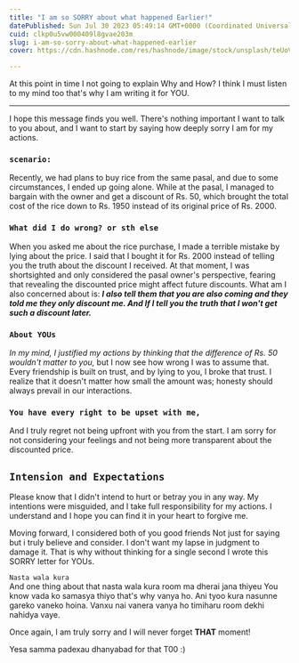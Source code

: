 ```yaml
---
title: "I am so SORRY about what happened Earlier!"
datePublished: Sun Jul 30 2023 05:49:14 GMT+0000 (Coordinated Universal Time)
cuid: clkp0u5vw000409l8gvae203m
slug: i-am-so-sorry-about-what-happened-earlier
cover: https://cdn.hashnode.com/res/hashnode/image/stock/unsplash/teUoVzv9sBc/upload/14beaaf3fa321029f415bd6ad10f6c33.jpeg

---
```


At this point in time I not going to explain Why and How? I think I must listen to my mind too that's why I am writing it for YOU.

---

I hope this message finds you well. There's nothing important I want to talk to you about, and I want to start by saying how deeply sorry I am for my actions.

### `scenario:`

Recently, we had plans to buy rice from the same pasal, and due to some circumstances, I ended up going alone. While at the pasal, I managed to bargain with the owner and get a discount of Rs. 50, which brought the total cost of the rice down to Rs. 1950 instead of its original price of Rs. 2000.

### `What did I do wrong? or sth else`

When you asked me about the rice purchase, I made a terrible mistake by lying about the price. I said that I bought it for Rs. 2000 instead of telling you the truth about the discount I received. At that moment, I was shortsighted and only considered the pasal owner's perspective, fearing that revealing the discounted price might affect future discounts. What am I also concerned about is: ***I also tell them that you are also coming and they told me they only discount me. And If I tell you the truth that I won't get such a discount later.***

### `About YOUs`

*In my mind, I justified my actions by thinking that the difference of Rs. 50 wouldn't matter to you,* but I now see how wrong I was to assume that. Every friendship is built on trust, and by lying to you, I broke that trust. I realize that it doesn't matter how small the amount was; honesty should always prevail in our interactions.

### `You have every right to be upset with me,`

And I truly regret not being upfront with you from the start. I am sorry for not considering your feelings and not being more transparent about the discounted price.

## `Intension and Expectations`

Please know that I didn't intend to hurt or betray you in any way. My intentions were misguided, and I take full responsibility for my actions. I understand and I hope you can find it in your heart to forgive me.

Moving forward, I considered both of you good friends Not just for saying but i truly believe and consider. I don't want my lapse in judgment to damage it. That is why without thinking for a single second I wrote this SORRY letter for YOUs.

`Nasta wala kura`  
And one thing about that nasta wala kura room ma dherai jana thiyeu You know vada ko samasya thiyo that's why vanya ho. Ani tyoo kura nasunne gareko vaneko hoina. Vanxu nai vanera vanya ho timiharu room dekhi nahidya vaye.

Once again, I am truly sorry and I will never forget **THAT** moment!

Yesa samma padexau dhanyabad for that T00 :)